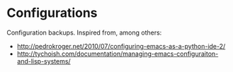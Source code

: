 Configurations
==============

Configuration backups.
Inspired from, among others:
* http://pedrokroger.net/2010/07/configuring-emacs-as-a-python-ide-2/
* http://tychoish.com/documentation/managing-emacs-configuraiton-and-lisp-systems/